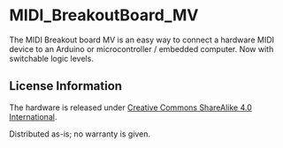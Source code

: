# MIDI_BreakoutBoard_MV
The MIDI Breakout board MV is an easy way to connect a hardware MIDI device to an Arduino or microcontroller / embedded computer. Now with switchable logic levels.

License Information
-------------------
The hardware is released under [Creative Commons ShareAlike 4.0 International](https://creativecommons.org/licenses/by-sa/4.0/).

Distributed as-is; no warranty is given.
